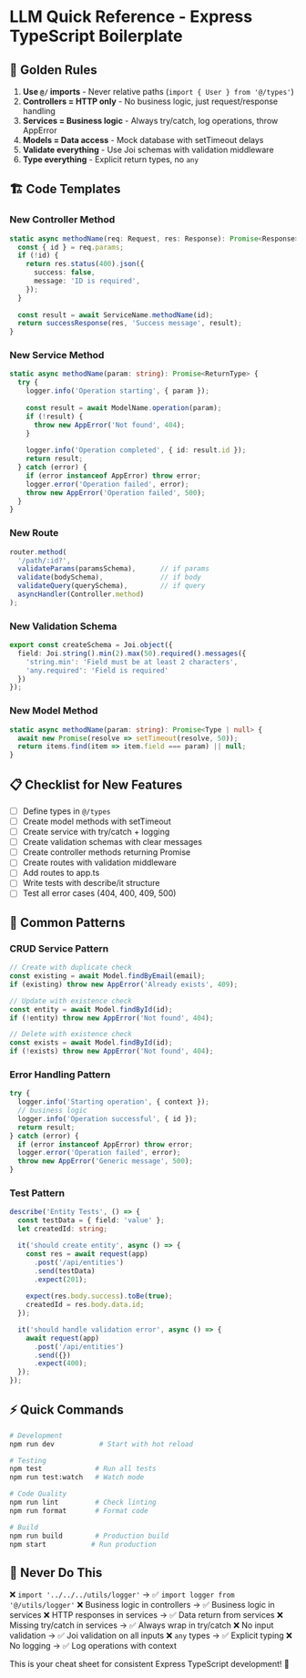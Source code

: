 # LLM Quick Reference - Express TypeScript Boilerplate

## 🎯 Golden Rules

1. **Use `@/` imports** - Never relative paths (`import { User } from '@/types'`)
2. **Controllers = HTTP only** - No business logic, just request/response handling
3. **Services = Business logic** - Always try/catch, log operations, throw AppError
4. **Models = Data access** - Mock database with setTimeout delays
5. **Validate everything** - Use Joi schemas with validation middleware
6. **Type everything** - Explicit return types, no `any`

## 🏗️ Code Templates

### New Controller Method
```typescript
static async methodName(req: Request, res: Response): Promise<Response> {
  const { id } = req.params;
  if (!id) {
    return res.status(400).json({
      success: false,
      message: 'ID is required',
    });
  }
  
  const result = await ServiceName.methodName(id);
  return successResponse(res, 'Success message', result);
}
```

### New Service Method
```typescript
static async methodName(param: string): Promise<ReturnType> {
  try {
    logger.info('Operation starting', { param });
    
    const result = await ModelName.operation(param);
    if (!result) {
      throw new AppError('Not found', 404);
    }
    
    logger.info('Operation completed', { id: result.id });
    return result;
  } catch (error) {
    if (error instanceof AppError) throw error;
    logger.error('Operation failed', error);
    throw new AppError('Operation failed', 500);
  }
}
```

### New Route
```typescript
router.method(
  '/path/:id?',
  validateParams(paramsSchema),      // if params
  validate(bodySchema),              // if body
  validateQuery(querySchema),        // if query
  asyncHandler(Controller.method)
);
```

### New Validation Schema
```typescript
export const createSchema = Joi.object({
  field: Joi.string().min(2).max(50).required().messages({
    'string.min': 'Field must be at least 2 characters',
    'any.required': 'Field is required'
  })
});
```

### New Model Method
```typescript
static async methodName(param: string): Promise<Type | null> {
  await new Promise(resolve => setTimeout(resolve, 50));
  return items.find(item => item.field === param) || null;
}
```

## 📋 Checklist for New Features

- [ ] Define types in `@/types`
- [ ] Create model methods with setTimeout
- [ ] Create service with try/catch + logging
- [ ] Create validation schemas with clear messages
- [ ] Create controller methods returning Promise<Response>
- [ ] Create routes with validation middleware
- [ ] Add routes to app.ts
- [ ] Write tests with describe/it structure
- [ ] Test all error cases (404, 400, 409, 500)

## 🔧 Common Patterns

### CRUD Service Pattern
```typescript
// Create with duplicate check
const existing = await Model.findByEmail(email);
if (existing) throw new AppError('Already exists', 409);

// Update with existence check
const entity = await Model.findById(id);
if (!entity) throw new AppError('Not found', 404);

// Delete with existence check
const exists = await Model.findById(id);
if (!exists) throw new AppError('Not found', 404);
```

### Error Handling Pattern
```typescript
try {
  logger.info('Starting operation', { context });
  // business logic
  logger.info('Operation successful', { id });
  return result;
} catch (error) {
  if (error instanceof AppError) throw error;
  logger.error('Operation failed', error);
  throw new AppError('Generic message', 500);
}
```

### Test Pattern
```typescript
describe('Entity Tests', () => {
  const testData = { field: 'value' };
  let createdId: string;

  it('should create entity', async () => {
    const res = await request(app)
      .post('/api/entities')
      .send(testData)
      .expect(201);
    
    expect(res.body.success).toBe(true);
    createdId = res.body.data.id;
  });

  it('should handle validation error', async () => {
    await request(app)
      .post('/api/entities')
      .send({})
      .expect(400);
  });
});
```

## ⚡ Quick Commands

```bash
# Development
npm run dev           # Start with hot reload

# Testing
npm test             # Run all tests
npm run test:watch   # Watch mode

# Code Quality
npm run lint         # Check linting
npm run format       # Format code

# Build
npm run build        # Production build
npm start           # Run production
```

## 🚨 Never Do This

❌ `import '../../../utils/logger'` → ✅ `import logger from '@/utils/logger'`
❌ Business logic in controllers → ✅ Business logic in services
❌ HTTP responses in services → ✅ Data return from services
❌ Missing try/catch in services → ✅ Always wrap in try/catch
❌ No input validation → ✅ Joi validation on all inputs
❌ `any` types → ✅ Explicit typing
❌ No logging → ✅ Log operations with context

This is your cheat sheet for consistent Express TypeScript development! 🚀

